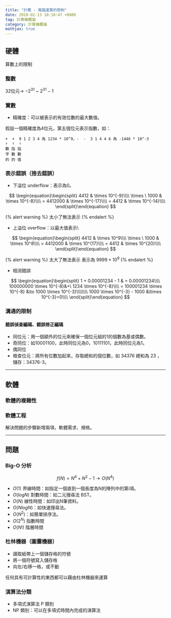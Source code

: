 ```yaml
---
title: "計概 - 電腦運算的限制"
date: 2018-02-13 10:18:47 +0800
tag: 計算機概論
category: 計算機概論
mathjax: true
---
```

##  硬體
算數上的限制
### 整數
32位元→ $-2^{31}$ ~ $2^{31}-1$

### 實數
- 精確度：可以被表示的有效位數的最大數值。

假設一個精確度為4位元，第五個位元表示指數，如：

``` 
+  +  9 1 2 3 4 為 1234 * 10^9，-  -  3 1 4 4 6 為 -1446 * 10^-3
↑  ↑  ↑
數 指 指
字 數 數
的 的 值
```


### 表示錯誤（捨去錯誤）
- 下溢位 underflow：表示為0。

$$
\begin{equation}\begin{split}
4412 & \times 10^{-9}\\\\
\times \ 1000 & \times 10^{-8}\\\\
= 4412000 & \times 10^{-17}\\\\
= 4412 & \times 10^{-14}\\\\
\end{split}\end{equation}
$$ 

{% alert  warning %}
太小了無法表示
{% endalert  %}

- 上溢位 overflow：以最大值表示\

$$
\begin{equation}\begin{split}
4412 & \times 10^9\\\\
\times \ 1000 & \times 10^8\\\\
= 4412000 & \times 10^{17}\\\\
= 4412 & \times 10^{20}\\\\
\end{split}\end{equation}
$$

{% alert  warning %}
太大了無法表示
表示為 $9999 \times 10^9$
{% endalert  %}

- 相消錯誤

$$
\begin{equation}\begin{split}
1 + 0.00001234 - 1 & = 0.00001234\\\\
100000000 \times 10^{-8}&+\ 1234 \times 10^{-8}\\\\
= 100001234 \times 10^{-8} &\to 1000 \times 10^{-3}\\\\\\\\
1000 \times 10^{-3} -  1000 &\times 10^{-3}=0\\\\
\end{split}\end{equation}
$$


### 溝通的限制
#### 錯誤偵查編碼、錯誤修正編碼
- 同位元：用一個額外的位元來確保一個位元組的1的個數為基或偶數。
- 奇同位：如10001100，此時同位元為0，10111101，此時同位元為1。
- 偶同位
- 檢查位元：將所有位數加起來，存取總和的個位數，如 34376 總和為 23 ，儲存：34376-3。

---
##  軟體
### 軟體的複雜性
### 軟體工程
解決問題的步驟新增兩項，軟體需求、規格。

---
##  問題
### Big-O 分析

$$f(N) = N^4 + N^2 - 1 \to O(N^4)$$

- $O(1)$ 界線時間：如指定一個直到一個長度為N的陣列中的第i項。
- $O(logN)$ 對數時間：如二元搜尋法 BST。
- $O(N)$ 線性時間：如印出N筆資料。
- $O(NlogN)$：如快速搜尋法。
- $O(N^2)$：如簡單排序法。
- $O(2^N)$ 指數時間
- $O(N!)$ 階層時間

### 杜林機器（圖靈機器）
- 讀取紙帶上一個儲存格的符號
- 將一個符號寫入儲存格
- 向左/右移一格，或不動

任何具有可計算性的東西都可以藉由杜林機器來運算

### 演算法分類
- 多項式演算法 P 類別
- NP 類別：可以在多項式時間內完成的演算法